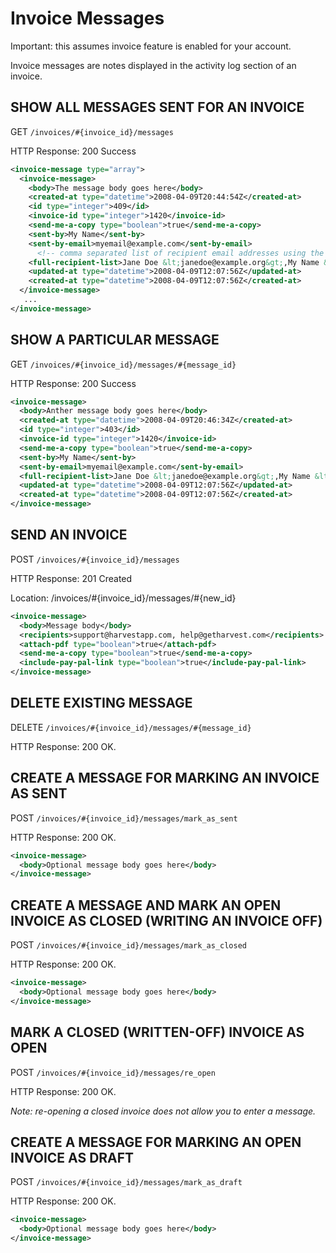 # Invoice Messages

Important: this assumes invoice feature is enabled for your account.

Invoice messages are notes displayed in the activity log section of an invoice.

## SHOW ALL MESSAGES SENT FOR AN INVOICE

GET `/invoices/#{invoice_id}/messages`

HTTP Response: 200 Success

```xml
<invoice-message type="array">
  <invoice-message>
    <body>The message body goes here</body>
    <created-at type="datetime">2008-04-09T20:44:54Z</created-at>
    <id type="integer">409</id>
    <invoice-id type="integer">1420</invoice-id>
    <send-me-a-copy type="boolean">true</send-me-a-copy>
    <sent-by>My Name</sent-by>
    <sent-by-email>myemail@example.com</sent-by-email>
      <!-- comma separated list of recipient email addresses using the "Name <username@example.com>" format -->
    <full-recipient-list>Jane Doe &lt;janedoe@example.org&gt;,My Name &lt;myemail@example.com&gt;</full-recipient-list>
    <updated-at type="datetime">2008-04-09T12:07:56Z</updated-at>
    <created-at type="datetime">2008-04-09T12:07:56Z</created-at>
  </invoice-message>
   ...
</invoice-message>
```

## SHOW A PARTICULAR MESSAGE

GET `/invoices/#{invoice_id}/messages/#{message_id}`

HTTP Response: 200 Success

```xml
<invoice-message>
  <body>Anther message body goes here</body>
  <created-at type="datetime">2008-04-09T20:46:34Z</created-at>
  <id type="integer">403</id>
  <invoice-id type="integer">1420</invoice-id>
  <send-me-a-copy type="boolean">true</send-me-a-copy>
  <sent-by>My Name</sent-by>
  <sent-by-email>myemail@example.com</sent-by-email>
  <full-recipient-list>Jane Doe &lt;janedoe@example.org&gt;,My Name &lt;myemail@example.com&gt;</full-recipient-list>
  <updated-at type="datetime">2008-04-09T12:07:56Z</updated-at>
  <created-at type="datetime">2008-04-09T12:07:56Z</created-at>
</invoice-message>
```

## SEND AN INVOICE

POST `/invoices/#{invoice_id}/messages`

HTTP Response: 201 Created

Location: /invoices/#{invoice_id}/messages/#{new_id}

```xml
<invoice-message>
  <body>Message body</body>
  <recipients>support@harvestapp.com, help@getharvest.com</recipients>
  <attach-pdf type="boolean">true</attach-pdf>
  <send-me-a-copy type="boolean">true</send-me-a-copy>
  <include-pay-pal-link type="boolean">true</include-pay-pal-link>
</invoice-message>
```

## DELETE EXISTING MESSAGE

DELETE `/invoices/#{invoice_id}/messages/#{message_id}`

HTTP Response: 200 OK.

## CREATE A MESSAGE FOR MARKING AN INVOICE AS SENT

POST `/invoices/#{invoice_id}/messages/mark_as_sent`

HTTP Response: 200 OK.

```xml
<invoice-message>
  <body>Optional message body goes here</body>
</invoice-message>
```

## CREATE A MESSAGE AND MARK AN OPEN INVOICE AS CLOSED (WRITING AN INVOICE OFF)

POST `/invoices/#{invoice_id}/messages/mark_as_closed`

HTTP Response: 200 OK.

```xml
<invoice-message>
  <body>Optional message body goes here</body>
</invoice-message>
```

## MARK A CLOSED (WRITTEN-OFF) INVOICE AS OPEN

POST `/invoices/#{invoice_id}/messages/re_open`

HTTP Response: 200 OK.

_Note: re-opening a closed invoice does not allow you to enter a message._

## CREATE A MESSAGE FOR MARKING AN OPEN INVOICE AS DRAFT

POST `/invoices/#{invoice_id}/messages/mark_as_draft`

HTTP Response: 200 OK.

```xml
<invoice-message>
  <body>Optional message body goes here</body>
</invoice-message>
```
